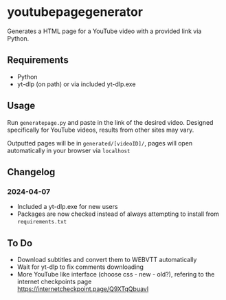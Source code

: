 # youtubepagegenerator

Generates a HTML page for a YouTube video with a provided link via Python.

## Requirements

- Python 
- yt-dlp (on path) or via included yt-dlp.exe

## Usage

Run `generatepage.py`  and paste in the link of the desired video. Designed specifically for YouTube videos, results from other sites may vary.

Outputted pages will be in `generated/[videoID]/`, pages will open automatically in your browser via `localhost`

## Changelog

### 2024-04-07
- Included a yt-dlp.exe for new users
- Packages are now checked instead of always attempting to install from `requirements.txt`

## To Do

- Download subtitles and convert them to WEBVTT automatically
- Wait for yt-dlp to fix comments downloading
- More YouTube like interface (choose css - new - old?), refering to the internet checkpoints page https://internetcheckpoint.page/Q9XTqQbuavI